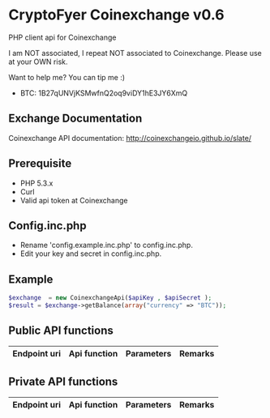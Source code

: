 CryptoFyer Coinexchange v0.6
==============

PHP client api for Coinexchange

I am NOT associated, I repeat NOT associated to Coinexchange. Please use at your OWN risk.

Want to help me? You can tip me :)
* BTC: 1B27qUNVjKSMwfnQ2oq9viDY1hE3JY6XmQ


Exchange Documentation
----
Coinexchange API documentation: http://coinexchangeio.github.io/slate/

Prerequisite
----
* PHP 5.3.x
* Curl
* Valid api token at Coinexchange


Config.inc.php
----
* Rename 'config.example.inc.php' to config.inc.php.
* Edit your key and secret in config.inc.php.



Example
----
```php
$exchange  = new CoinexchangeApi($apiKey , $apiSecret );
$result = $exchange->getBalance(array("currency" => "BTC"));
```

Public API functions
----

| Endpoint uri | Api function | Parameters | Remarks |
| --- | --- | --- | --- |


Private API functions
----

| Endpoint uri | Api function | Parameters | Remarks |
| --- | --- | --- | --- |

